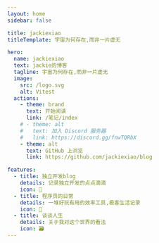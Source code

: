 ```yaml
---
layout: home
sidebar: false

title: jackiexiao
titleTemplate: 宇宙为何存在,而非一片虚无

hero:
  name: jackiexiao
  text: jackie的博客
  tagline: 宇宙为何存在,而非一片虚无
  image:
    src: /logo.svg
    alt: Vitest
  actions:
    - theme: brand
      text: 开始阅读
      link: /笔记/index
    # - theme: alt
    #   text: 加入 Discord 服务器
    #   link: https://discord.gg/fnwTQRbX
    - theme: alt
      text: GitHub 上浏览
      link: https://github.com/jackiexiao/blog

features:
  - title: 独立开发blog
    details: 记录独立开发的点点滴滴
    icon: 📃
  - title: 程序员的日常
    details: 一堆好玩有用的效率工具,极客生活记录
    icon: 🚀
  - title: 谈谈人生
    details: 关于我对这个世界的看法
    icon: 🗃
---
```


<HomePage />
